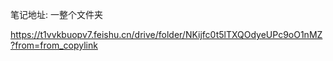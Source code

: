 笔记地址: 一整个文件夹

https://t1vvkbuopv7.feishu.cn/drive/folder/NKijfc0t5lTXQOdyeUPc9oO1nMZ?from=from_copylink